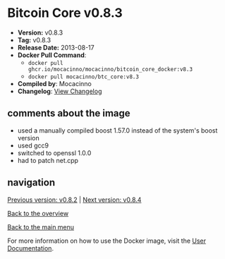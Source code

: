 # Bitcoin Core v0.8.3

- **Version:** v0.8.3
- **Tag:** v0.8.3
- **Release Date:** 2013-08-17
- **Docker Pull Command**:
  - `docker pull ghcr.io/mocacinno/mocacinno/bitcoin_core_docker:v8.3`
  - `docker pull mocacinno/btc_core:v8.3`
- **Compiled by**: Mocacinno
- **Changelog**: [View Changelog](https://github.com/bitcoin/bitcoin/blob/v0.8.3/doc/release-notes.md)

## comments about the image

- used a manually compiled boost 1.57.0 instead of the system's boost version
- used gcc9
- switched to openssl 1.0.0
- had to patch net.cpp

## navigation

[Previous version: v0.8.2](./v8.2.md) | [Next version: v0.8.4](./v8.4.md)

[Back to the overview](./Readme.md)

[Back to the main menu](../Readme.md)

For more information on how to use the Docker image, visit the [User Documentation](../userdocs/Readme.md).

<!-- Google tag (gtag.js) -->
<script async src="https://www.googletagmanager.com/gtag/js?id=G-BPC6NC6FF9"></script>
<script>
  window.dataLayer = window.dataLayer || [];
  function gtag(){dataLayer.push(arguments);}
  gtag('js', new Date());

  gtag('config', 'G-BPC6NC6FF9');
</script>
